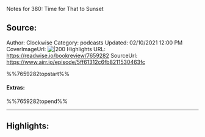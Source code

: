 Notes for 380: Time for That to Sunset

## Source:
Author: Clockwise
Category: podcasts
Updated: 02/10/2021 12:00 PM
CoverImageUrl: 
![|200](https://relayfm.s3.amazonaws.com/uploads/broadcast/image/12/clockwise_artwork.png)
Highlights URL: https://readwise.io/bookreview/7659282
SourceUrl: https://www.airr.io/episode/5ff61312c6fb8211530463fc

%%7659282topstart%%
#### Extras:

%%7659282topend%%


 
-----
 ## Highlights:

